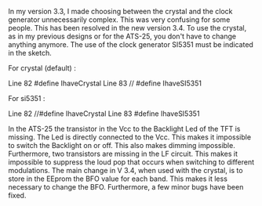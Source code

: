 In my version 3.3, I made choosing between the crystal and the clock generator unnecessarily complex. This was very confusing for some people. This has been resolved in the new version 3.4. To use the crystal, as in my previous designs or for the ATS-25, you don't have to change anything anymore. 
The use of the clock generator SI5351 must be indicated in the sketch.

For crystal (default) :

Line 82 #define IhaveCrystal
Line 83 // #define IhaveSI5351

For si5351 :

Line 82 //#define IhaveCrystal
Line 83 #define IhaveSI5351

In the ATS-25 the transistor in the Vcc to the Backlight Led of the TFT is missing. The Led is directly connected to the Vcc. This makes it impossible to switch the Backlight on or off. This also makes dimming impossible. Furthermore, two transistors are missing in the LF circuit. This makes it impossible to suppress the loud pop that occurs when switching to different modulations.
The main change in V 3.4, when used with the crystal, is to store in the EEprom the BFO value for each band. This makes it less necessary to change the BFO. Furthermore, a few minor bugs have been fixed.

